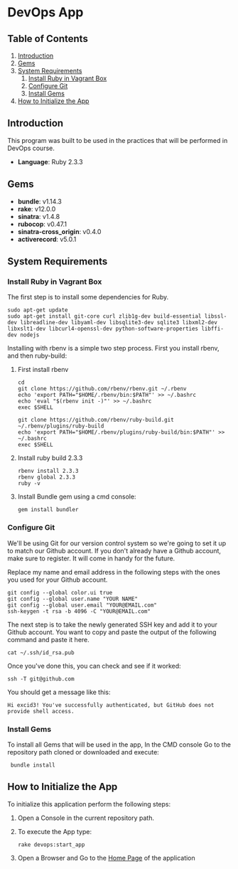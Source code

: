 # DevOps App

## Table of Contents
1. [Introduction](#introduction)
2. [Gems](#gems)
3. [System Requirements](#system-requirements)
    1. [Install Ruby in Vagrant Box](#install-ruby-in-vagrant-box)
    2. [Configure Git](#configure-git)
    3. [Install Gems](#install-gem)
4. [How to Initialize the App](#how-to-initialize-the-app)


## Introduction
This program was built to be used in the practices that will be performed in DevOps course.

- **Language**: Ruby 2.3.3

## Gems

- **bundle**: v1.14.3
- **rake**: v12.0.0
- **sinatra**: v1.4.8
- **rubocop**: v0.47.1
- **sinatra-cross_origin**: v0.4.0
- **activerecord**: v5.0.1

## System Requirements


### Install Ruby in Vagrant Box

The first step is to install some dependencies for Ruby.

```
sudo apt-get update
sudo apt-get install git-core curl zlib1g-dev build-essential libssl-dev libreadline-dev libyaml-dev libsqlite3-dev sqlite3 libxml2-dev libxslt1-dev libcurl4-openssl-dev python-software-properties libffi-dev nodejs
```

Installing with rbenv is a simple two step process. First you install rbenv, and then ruby-build:

1. First install rbenv

    ```
    cd
    git clone https://github.com/rbenv/rbenv.git ~/.rbenv
    echo 'export PATH="$HOME/.rbenv/bin:$PATH"' >> ~/.bashrc
    echo 'eval "$(rbenv init -)"' >> ~/.bashrc
    exec $SHELL
    
    git clone https://github.com/rbenv/ruby-build.git ~/.rbenv/plugins/ruby-build
    echo 'export PATH="$HOME/.rbenv/plugins/ruby-build/bin:$PATH"' >> ~/.bashrc
    exec $SHELL
    ```

2. Install ruby build 2.3.3

    ```
    rbenv install 2.3.3
    rbenv global 2.3.3
    ruby -v
    ```
    
    
3. Install Bundle gem using a cmd console:

    ```
    gem install bundler
    ```

### Configure Git

We'll be using Git for our version control system so we're going to set it up to match our Github
account. If you don't already have a Github account, make sure to register. It will come in handy 
for the future.

Replace my name and email address in the following steps with the ones you used for your Github 
account.

```
git config --global color.ui true
git config --global user.name "YOUR NAME"
git config --global user.email "YOUR@EMAIL.com"
ssh-keygen -t rsa -b 4096 -C "YOUR@EMAIL.com"
```

The next step is to take the newly generated SSH key and add it to your Github account. 
You want to copy and paste the output of the following command and paste it here.

```
cat ~/.ssh/id_rsa.pub
```

Once you've done this, you can check and see if it worked:

```
ssh -T git@github.com
```

You should get a message like this:

```
Hi excid3! You've successfully authenticated, but GitHub does not provide shell access.
```

### Install Gems 

To install all Gems that will be used in the app, In the CMD console Go to the
repository path cloned or downloaded and execute:

```
 bundle install
```

## How to Initialize the App

To initialize this application perform the following steps:

1. Open a Console in the current repository path.
2. To execute the App type:

    ```
    rake devops:start_app
    ```

3. Open a Browser and Go to the [Home Page](http://localhost:2000) of the application




